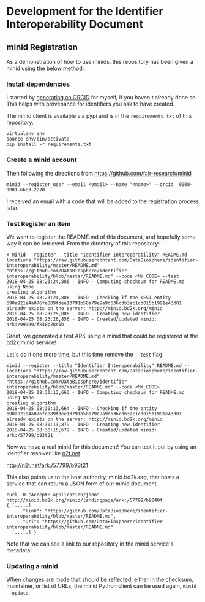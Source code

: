 # Development for the Identifier Interoperability Document

## minid Registration

As a demonstration of how to use minids, this repository has been given
a minid using the below method:

### Install dependencies

I started by [generating an ORCID](https://orcid.org/my-orcid) for myself, if you haven't already done
so. This helps with provenance for identifiers you ask to have created.

The minid client is available via pypi and is in the `requirements.txt`
of this repository.

```
virtualenv env
source env/bin/activate
pip install -r requirements.txt
```

### Create a minid account

Then following the directions from https://github.com/fair-research/minid

```
minid --register_user --email <email> --name "<name>" --orcid  0000-0001-6683-2270
```

I received an email with a code that will be added to the registration 
process later.

### Test Register an Item

We want to register the README.md of this document, and hopefully some way 
it can be retrieved. From the directory of this repository:

```
✗ minid --register --title "Identifier Interoperability" README.md --locations "https://raw.githubusercontent.com/DataBiosphere/identifier-interoperability/master/README.md" "https://github.com/DataBiosphere/identifier-interoperability/blob/master/README.md" --code <MY_CODE> --test
2018-04-25 08:23:24,886 - INFO - Computing checksum for README.md using None
creating algorithm
2018-04-25 08:23:24,886 - INFO - Checking if the TEST entity 690a921e4a076fe889fdee13791b50a79e9a9d636cdb3ac1cd015b1991e43d01 already exists on the server: http://minid.bd2k.org/minid
2018-04-25 08:23:25,085 - INFO - Creating new identifier
2018-04-25 08:23:26,856 - INFO - Created/updated minid: ark:/99999/fk40p28s1b
```

Great, we generated a test ARK using a minid that could be registered 
at the bd2k minid service!

Let's do it one more time, but this time remove the `--test` flag.

```
minid --register --title "Identifier Interoperability" README.md --locations "https://raw.githubusercontent.com/DataBiosphere/identifier-interoperability/master/README.md" "https://github.com/DataBiosphere/identifier-interoperability/blob/master/README.md" --code <MY_CODE>
2018-04-25 08:30:13,663 - INFO - Computing checksum for README.md using None
creating algorithm
2018-04-25 08:30:13,664 - INFO - Checking if the entity 690a921e4a076fe889fdee13791b50a79e9a9d636cdb3ac1cd015b1991e43d01 already exists on the server: http://minid.bd2k.org/minid
2018-04-25 08:30:13,879 - INFO - Creating new identifier
2018-04-25 08:30:15,672 - INFO - Created/updated minid: ark:/57799/b93t21
```

Now we have a real minid for this document! You can test it out by using
an identifier resolver like [n2t.net](https://n2t.net).

http://n2t.net/ark:/57799/b93t21

This also points us to the host authority, minid.bd2k.org, that hosts a 
service that can return a JSON form of our minid document.

```
curl -H "Accept: application/json" http://minid.bd2k.org/minid/landingpage/ark:/57799/b9040f
{ [.....]
      "link": "https://github.com/DataBiosphere/identifier-interoperability/blob/master/README.md", 
      "uri": "https://github.com/DataBiosphere/identifier-interoperability/blob/master/README.md"
  [.....] }
```

Note that we can see a link to our repository in the minid service's
metadata!

### Updating a minid

When changes are made that should be reflected, either in the checksum, maintainer, or list of
URLs, the minid Python client can be used again, `minid --update`.

